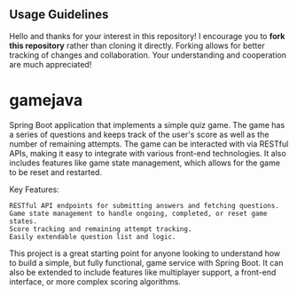 ## Usage Guidelines

Hello and thanks for your interest in this repository! I encourage you to **fork this repository** rather than cloning it directly.
 Forking allows for better tracking of changes and collaboration. Your understanding and cooperation are much appreciated!

# gamejava

Spring Boot application that implements a simple quiz game. The game has a series of questions and keeps track of the user's score as well as the number of remaining attempts. The game can be interacted with via RESTful APIs, making it easy to integrate with various front-end technologies. It also includes features like game state management, which allows for the game to be reset and restarted.

Key Features:

    RESTful API endpoints for submitting answers and fetching questions.
    Game state management to handle ongoing, completed, or reset game states.
    Score tracking and remaining attempt tracking.
    Easily extendable question list and logic.

This project is a great starting point for anyone looking to understand how to build a simple, but fully functional, game service with Spring Boot. It can also be extended to include features like multiplayer support, a front-end interface, or more complex scoring algorithms.
